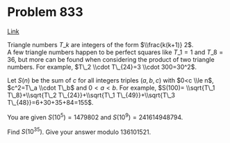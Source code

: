 # Problem 833

[Link](https://projecteuler.net/problem=833)

Triangle numbers $T\_k$ are integers of the form $\\frac{k(k+1)} 2$.  
A few triangle numbers happen to be perfect squares like $T\_1=1$ and $T\_8=36$, but more can be found when considering the product of two triangle numbers. For example, $T\_2 \\cdot T\_{24}=3 \\cdot 300=30^2$.

Let $S(n)$ be the sum of $c$ for all integers triples $(a, b, c)$ with $0<c \\le n$, $c^2=T\_a \\cdot T\_b$ and $0<a<b$. For example, $S(100)= \\sqrt{T\_1 T\_8}+\\sqrt{T\_2 T\_{24}}+\\sqrt{T\_1 T\_{49}}+\\sqrt{T\_3 T\_{48}}=6+30+35+84=155$.

You are given $S(10^5)=1479802$ and $S(10^9)=241614948794$.

Find $S(10^{35})$. Give your answer modulo $136101521$.
